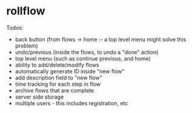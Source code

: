 rollflow
========

Todos:

* back button (from flows -> home :- a top level menu might solve this problem)
* undo/previous (inside the flows, to undo a "done" action)
* top level menu (such as continue previous, and home)
* ability to add/delete/modify flows
* automatically generate ID inside "new flow"
* add description field to "new flow"
* time tracking for each step in flow
* archive flows that are complete
* server side storage
* multiple users - this includes registration, etc
